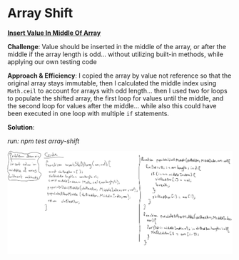 # Array Shift

[**Insert Value In Middle Of Array**](./array-shift.js)

**Challenge**: Value should be inserted in the middle of the array, or after the middle if the array length is odd... without utilizing built-in methods, while applying our own testing code

**Approach & Efficiency**: I copied the array by value not reference so that the original array stays immutable, then I calculated the middle index using `Math.ceil` to account for arrays with odd length... then I used two for loops to populate the shifted array, the first loop for values until the middle, and the second loop for values after the middle... while also this could have been executed in one loop with multiple `if` statements.

**Solution**:

*run: npm test array-shift*

![arrayReverse img](../../assets/array-shift.jpg)